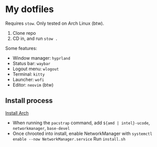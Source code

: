 # My dotfiles

Requires `stow`. Only tested on Arch Linux (btw).

1. Clone repo
2. CD in, and run `stow .`

Some features:
- Window manager: `hyprland`
- Status bar: `waybar`
- Logout menu: `wlogout`
- Terminal: `kitty`
- Launcher: `wofi`
- Editor: `neovim` (btw)

## Install process
[Install Arch](https://wiki.archlinux.org/title/Installation_guide)
- When running the `pacstrap` command, add `${amd | intel}-ucode`, `networkmanager`, `base-devel`
- Once chrooted into install, enable NetworkManager with `systemctl enable --now NetworkManager.service`
Run `install.sh`

